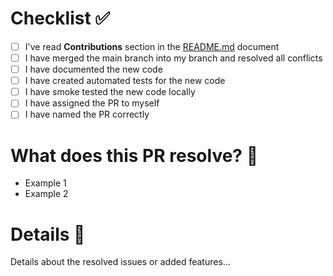 # Checklist ✅
- [ ] I've read **Contributions** section in the [README.md](https://github.com/pajicf/token-price-oracle/blob/main/README.md#contributions) document
- [ ] I have merged the main branch into my branch and resolved all conflicts
- [ ] I have documented the new code
- [ ] I have created automated tests for the new code
- [ ] I have smoke tested the new code locally
- [ ] I have assigned the PR to myself
- [ ] I have named the PR correctly

# What does this PR resolve? 🚀
- Example 1
- Example 2

# Details 📝
Details about the resolved issues or added features...